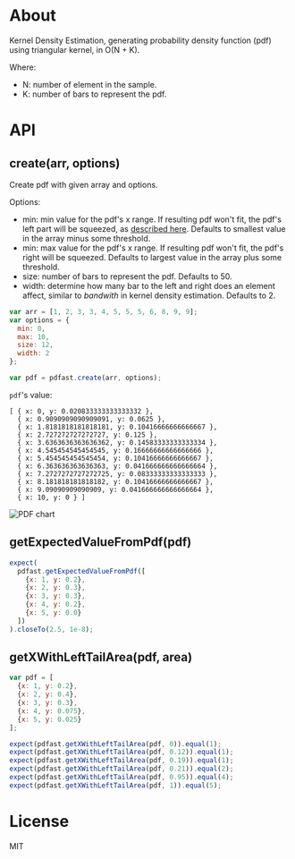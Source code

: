 # About

Kernel Density Estimation, generating probability density function (pdf) using triangular kernel, in O(N + K).

Where:

  * N: number of element in the sample.
  * K: number of bars to represent the pdf.

# API

## create(arr, options)

Create pdf with given array and options.

Options:

  * min: min value for the pdf's x range. If resulting pdf won't fit, the pdf's left part will be squeezed, as [described here](http://stats.stackexchange.com/questions/65866/good-methods-for-density-plots-of-non-negative-variables-in-r). Defaults to smallest value in the array minus some threshold.
  * min: max value for the pdf's x range. If resulting pdf won't fit, the pdf's right will be squeezed. Defaults to largest value in the array plus some threshold.
  * size: number of bars to represent the pdf. Defaults to 50.
  * width: determine how many bar to the left and right does an element affect, similar to *bandwith* in kernel density estimation. Defaults to 2.

```js
var arr = [1, 2, 3, 3, 4, 5, 5, 5, 6, 8, 9, 9];
var options = {
  min: 0,
  max: 10,
  size: 12,
  width: 2
};

var pdf = pdfast.create(arr, options);
```

`pdf`'s value:
```
[ { x: 0, y: 0.020833333333333332 },
  { x: 0.9090909090909091, y: 0.0625 },
  { x: 1.8181818181818181, y: 0.10416666666666667 },
  { x: 2.727272727272727, y: 0.125 },
  { x: 3.6363636363636362, y: 0.14583333333333334 },
  { x: 4.545454545454545, y: 0.16666666666666666 },
  { x: 5.454545454545454, y: 0.10416666666666667 },
  { x: 6.363636363636363, y: 0.041666666666666664 },
  { x: 7.2727272727272725, y: 0.08333333333333333 },
  { x: 8.181818181818182, y: 0.10416666666666667 },
  { x: 9.09090909090909, y: 0.041666666666666664 },
  { x: 10, y: 0 } ]
```
![PDF chart](https://raw.githubusercontent.com/gyosh/pdfast/master/res/sample.png "PDF chart")

## getExpectedValueFromPdf(pdf)

```js
expect(
  pdfast.getExpectedValueFromPdf([
    {x: 1, y: 0.2},
    {x: 2, y: 0.3},
    {x: 3, y: 0.3},
    {x: 4, y: 0.2},
    {x: 5, y: 0.0}
  ])
).closeTo(2.5, 1e-8);
```

## getXWithLeftTailArea(pdf, area)

```js
var pdf = [
  {x: 1, y: 0.2},
  {x: 2, y: 0.4},
  {x: 3, y: 0.3},
  {x: 4, y: 0.075},
  {x: 5, y: 0.025}
];

expect(pdfast.getXWithLeftTailArea(pdf, 0)).equal(1);
expect(pdfast.getXWithLeftTailArea(pdf, 0.12)).equal(1);
expect(pdfast.getXWithLeftTailArea(pdf, 0.19)).equal(1);
expect(pdfast.getXWithLeftTailArea(pdf, 0.21)).equal(2);
expect(pdfast.getXWithLeftTailArea(pdf, 0.95)).equal(4);
expect(pdfast.getXWithLeftTailArea(pdf, 1)).equal(5);
```

# License
MIT
